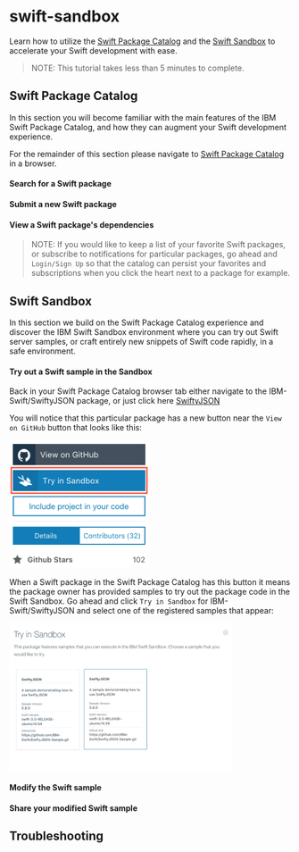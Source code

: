 
# swift-sandbox

Learn how to utilize the [Swift Package Catalog](https://packagecatalog.com)
and the [Swift Sandbox](https://swift.sandbox.bluemix.net) to accelerate your
Swift development with ease.

> NOTE: This tutorial takes less than 5 minutes to complete.

## Swift Package Catalog

In this section you will become familiar with the main features of the IBM Swift
Package Catalog, and how they can augment your Swift development experience.

For the remainder of this section please navigate to
[Swift Package Catalog](https://packagecatalog.com) in a browser.

#### Search for a Swift package

#### Submit a new Swift package

#### View a Swift package's dependencies

> NOTE: If you would like to keep a list of your favorite Swift packages,
> or subscribe to notifications for particular packages, go ahead and
> `Login/Sign Up` so that the catalog can persist your favorites and
> subscriptions when you click the heart next to a package for example.

## Swift Sandbox

In this section we build on the Swift Package Catalog experience and discover
the IBM Swift Sandbox environment where you can try out Swift server samples,
or craft entirely new snippets of Swift code rapidly, in a safe environment.

#### Try out a Swift sample in the Sandbox

Back in your Swift Package Catalog browser tab either navigate to the
IBM-Swift/SwiftyJSON package, or just click here
[SwiftyJSON](https://packagecatalog.com/package/IBM-Swift/SwiftyJSON)

You will notice that this particular package has a new button near the
`View on GitHub` button that looks like this:

<img
  alt="Try in Sandbox"
  width="250"
  src="static/package-menu-try-selected.png"
/>

When a Swift package in the Swift Package Catalog has this button it means the
package owner has provided samples to try out the package code in the Swift
Sandbox. Go ahead and click `Try in Sandbox` for IBM-Swift/SwiftyJSON and
select one of the registered samples that appear:

<img
  alt="Choose Swift sample"
  width="400"
  src="static/choose-sample.png"
/>

#### Modify the Swift sample

#### Share your modified Swift sample

## Troubleshooting
